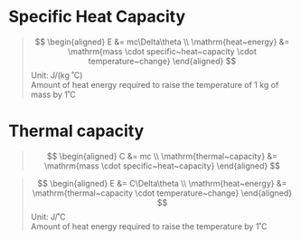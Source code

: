 # Specific Heat Capacity

> $$
\begin{aligned}
  E &= mc\Delta\theta \\
  \mathrm{heat~energy} &= \mathrm{mass \cdot specific~heat~capacity \cdot temperature~change}
\end{aligned}
> $$
> Unit: J/(kg ˚C) \
> Amount of heat energy required to raise the temperature of 1 kg of mass by 1˚C

# Thermal capacity

> $$
\begin{aligned}
  C &= mc \\
  \mathrm{thermal~capacity} &= \mathrm{mass \cdot specific~heat~capacity}
\end{aligned}
> $$

> $$
\begin{aligned}
  E &= C\Delta\theta \\
  \mathrm{heat~energy} &= \mathrm{thermal~capacity \cdot temperature~change}
\end{aligned}
> $$
> Unit: J/˚C \
> Amount of heat energy required to raise the temperature by 1˚C
